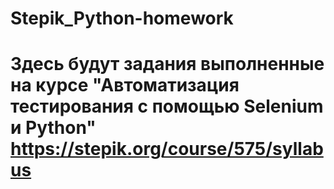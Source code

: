 # Stepik_Python-homework
# Здесь будут задания выполненные на курсе "Автоматизация тестирования с помощью Selenium и Python" https://stepik.org/course/575/syllabus

